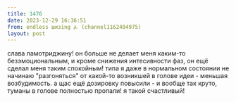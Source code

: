 ```yaml
---
title: 1476
date: 2023-12-29 16:36:51
from: endless шизing ⍼ (channel1162404975)
layout: post
---
```


слава ламотриджину! он больше не делает меня каким-то безэмоциональным, и кроме снижения интесивности фаз, он ещё сделал меня таким спокойным! типа я даже в нормальном состоянии не начинаю "разгоняться" от какой-то возникшей в голове идеи - меньшая возбудимость. а щас ещё дозировку повысили - и вообще так круто, туманы в голове полностью пропали! я такой счастливый!
